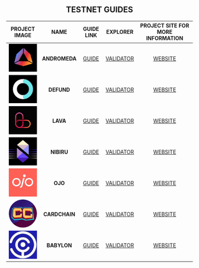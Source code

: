 <div align="center">
  <h2> TESTNET GUIDES </h2>
</div>

|                                                                   PROJECT IMAGE                                                                     |     NAME      |                                         GUIDE LINK                                          |                                                  EXPLORER                                                  |        PROJECT SITE FOR MORE INFORMATION         |
| :------------------------------------------------------------------------------------------------------------------------------------------: | :-----------: | :-----------------------------------------------------------------------------------------: | :--------------------------------------------------------------------------------------------------------: | :--------------------------------------: |
| <img src="https://raw.githubusercontent.com/MirrorReflectionTeam/cosmos_testnet_manuals/main/project_files/andromeda.jpg" width="90" alt=""> | **ANDROMEDA** | [GUIDE](https://github.com/MirrorReflectionTeam/cosmos_testnet_manuals/tree/main/andromeda) | [VALIDATOR](https://andromeda.explorers.guru/validator/andrvaloper187qg8np6zngwpsdmguf3jxwdj5hdwmh7v7awce)  | [WEBSITE](https://andromedaprotocol.io/) |
|  <img src="https://raw.githubusercontent.com/MirrorReflectionTeam/cosmos_testnet_manuals/main/project_files/defund.jpg" width="90" alt="">   |  **DEFUND**   |  [GUIDE](https://github.com/MirrorReflectionTeam/cosmos_testnet_manuals/tree/main/defund)   | [VALIDATOR](https://defund.explorers.guru/validator/defundvaloper1v0emcp5u268etyz34x5wqdzzzuu33hsxycrgzr)  |    [WEBSITE](https://www.defund.app/)    |
|   <img src="https://raw.githubusercontent.com/MirrorReflectionTeam/cosmos_testnet_manuals/main/project_files/lava.png" width="90" alt="">    |   **LAVA**    |   [GUIDE](https://github.com/MirrorReflectionTeam/cosmos_testnet_manuals/tree/main/lava)    |   [VALIDATOR](https://lava.explorers.guru/validator/lava@valoper1c9e9ntwz2g6sxe5g00z0vgxp9yfqkrfe8fgzua)    |   [WEBSITE](https://www.lavanet.xyz/)    |
|  <img src="https://raw.githubusercontent.com/MirrorReflectionTeam/cosmos_testnet_manuals/main/project_files/nibiru.jpg" width="90" alt="">   |  **NIBIRU**   |  [GUIDE](https://github.com/MirrorReflectionTeam/cosmos_testnet_manuals/tree/main/nibiru)   |   [VALIDATOR](https://nibiru.explorers.guru/validator/nibivaloper1k8jxnyt7tzlg98z7aqv4ydu3e85557yug63z5s)   |      [WEBSITE](https://nibiru.fi/)       |
|    <img src="https://raw.githubusercontent.com/MirrorReflectionTeam/cosmos_testnet_manuals/main/project_files/ojo.jpg" width="90" alt="">    |  **OJO**   |    [GUIDE](https://github.com/MirrorReflectionTeam/cosmos_testnet_manuals/tree/main/ojo)    |     [VALIDATOR](https://ojo.explorers.guru/validator/ojovaloper1vpax8d27h2evn5nsk089k0zc7ue72w80jmffkv)     |     [WEBSITE](https://ojo.network/)     |
|    <img src="https://raw.githubusercontent.com/MirrorReflectionTeam/cosmos_testnet_manuals/main/project_files/cardchain.png" width="90" alt="">    |  **CARDCHAIN**   |    [GUIDE](https://github.com/MirrorReflectionTeam/cosmos_testnet_manuals/tree/main/cardchain)    |     [VALIDATOR](https://crowdcontrol.exploreme.pro/validator/ccvaloper167dsxrc37q9puk85vpdcmfs7n7dg43q2g4xeeh)     |     [WEBSITE](https://crowdcontrol.network/#/)     |
|    <img src="https://raw.githubusercontent.com/MirrorReflectionTeam/cosmos_testnet_manuals/main/project_files/babylon.png" width="90" alt="">    |  **BABYLON**   |    [GUIDE](https://github.com/MirrorReflectionTeam/cosmos_testnet_manuals/tree/main/babylon)    |     [VALIDATOR](https://babylon.explorers.guru/validator/bbnvaloper1t825vmpzj2s73kr4jhlh73g5cp7hq0j9r7upte)     |     [WEBSITE](https://babylonchain.io//)     |